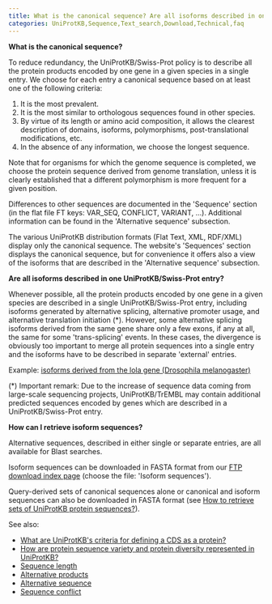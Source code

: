 ```yaml
---
title: What is the canonical sequence? Are all isoforms described in one entry?
categories: UniProtKB,Sequence,Text_search,Download,Technical,faq
---
```


**What is the canonical sequence?**

To reduce redundancy, the UniProtKB/Swiss-Prot policy is to describe
all the protein products encoded by one gene in a given species in a
single entry. We choose for each entry a canonical sequence based on
at least one of the following criteria:

1. It is the most prevalent.
2. It is the most similar to orthologous sequences found in other species.
3. By virtue of its length or amino acid composition, it allows the clearest
    description of domains, isoforms, polymorphisms, post-translational
    modifications, etc.
4. In the absence of any information, we choose the longest sequence.

Note that for organisms for which the genome sequence is completed,
we choose the protein sequence derived from genome translation, unless
it is clearly established that a different polymorphism is more
frequent for a given position.

Differences to other sequences are documented in the 'Sequence' section
(in the flat file FT keys: VAR\_SEQ,
CONFLICT, VARIANT, ...). Additional information can be found in the
'Alternative sequence' subsection.

The various UniProtKB distribution formats (Flat Text, XML, RDF/XML)
display only the canonical sequence. The website's 'Sequences' section
displays the canonical sequence, but for convenience it offers also a
view of the isoforms that are described in the 'Alternative sequence'
subsection.

**Are all isoforms described in one UniProtKB/Swiss-Prot entry?**

Whenever possible, all the protein products encoded by one gene in a given
species are described in a single UniProtKB/Swiss-Prot entry, including
isoforms generated by alternative splicing, alternative promoter usage, and
alternative translation initiation (\*). However, some alternative splicing
isoforms derived from the same gene share only a few exons, if any at all, the same for some 'trans-splicing' events. In these cases, the divergence is obviously too important to merge all protein sequences
into a single entry and the isoforms have to be described in separate 'external' entries.

Example: [isoforms derived from the lola gene (Drosophila melanogaster)](http://www.uniprot.org/uniprot/P42284#sequences)

(\*) Important remark:
Due to the increase of sequence data coming from large-scale sequencing projects, UniProtKB/TrEMBL may contain additional predicted sequences encoded by genes which are described in a UniProtKB/Swiss-Prot entry.

**How can I retrieve isoform sequences?**

Alternative sequences, described in either single or separate entries, are all available for Blast searches.

Isoform sequences can be downloaded in FASTA format from our [FTP download index page](http://www.uniprot.org/downloads) (choose the file: 'Isoform sequences').

Query-derived sets of canonical sequences alone or canonical and isoform sequences can also be downloaded in FASTA format (see [How to retrieve sets of UniProtKB protein sequences?](http://www.uniprot.org/faq/38)).

See also:

- [What are UniProtKB's criteria for defining a CDS as a protein?](http://www.uniprot.org/faq/25)
- [How are protein sequence variety and protein diversity represented in UniProtKB?](http://www.uniprot.org/faq/21)
- [Sequence length](http://www.uniprot.org/manual/sequence_length)
- [Alternative products](http://www.uniprot.org/manual/alternative_products)
- [Alternative sequence](http://www.uniprot.org/manual/var_seq)
- [Sequence conflict](http://www.uniprot.org/manual/conflict)